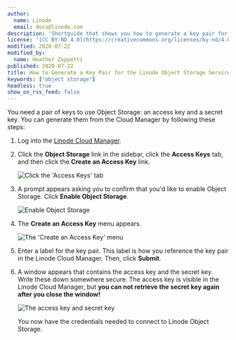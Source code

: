 ```yaml
---
author:
  name: Linode
  email: docs@linode.com
description: 'Shortguide that shows you how to generate a key pair for the Linode Object Storage service.'
license: '[CC BY-ND 4.0](https://creativecommons.org/licenses/by-nd/4.0)'
modified: 2020-07-22
modified_by:
  name: Heather Zoppetti
published: 2020-07-22
title: How to Generate a Key Pair for the Linode Object Storage Service
keywords: ["object storage"]
headless: true
show_on_rss_feed: false
---
```


You need a pair of keys to use Object Storage: an access key and a secret key. You can generate them from the Cloud Manager by following these steps:

1.  Log into the [Linode Cloud Manager](https://cloud.linode.com).

1.  Click the **Object Storage** link in the sidebar, click the **Access Keys** tab, and then click the **Create an Access Key** link.

    ![Click the 'Access Keys' tab](object-storage-access-keys-tab.png "Click the 'Access Keys' tab")

1.  A prompt appears asking you to confirm that you'd like to enable Object Storage. Click **Enable Object Storage**.

    ![Enable Object Storage](object-storage-enable-object-storage.png "Enable Object Storage")

2.  The **Create an Access Key** menu appears.

    ![The 'Create an Access Key' menu](object-storage-create-key.png "The 'Create an Access Key' menu")

3.  Enter a label for the key pair. This label is how you reference the key pair in the Linode Cloud Manager. Then, click **Submit**.

4.  A window appears that contains the access key and the secret key. Write these down somewhere secure. The access key is visible in the Linode Cloud Manager, but **you can not retrieve the secret key again after you close the window!**

    ![The access key and secret key](object-storage-access-keys.png "The access key and secret key")

    You now have the credentials needed to connect to Linode Object Storage.
